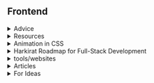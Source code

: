 ## Frontend

<details>
<summary>Advice</summary>
<br>

> ### **`Advice`** :
**`CAUTION :`** Don't waste much time in HTML and CSS as you will learn them along the way, focus more on the basics of JavaScript. <br>
**`ADVICE :`** You will definitely always feel underconfident about HTML CSS JS but after making some basic projects move on to React.js as you will learn them along the way,

</details>


<details>
<summary>Resources</summary>
<br>

> ### **`Resources`** :
- Vite + Typescript : https://www.youtube.com/watch?v=665UnOGx3Pg
- Next + Typescript : https://www.youtube.com/watch?v=TPACABQTHvM
- <details>
  <summary>Vite + Typescript + ShadcnUI :</summary>
  <br>

    Docs: [Vite - shadcn/ui](https://ui.shadcn.com/docs/installation/vite)
    
     - Step 1 :
    Run below command to initialize and configure components.json
    go for defaults in options ->
    ```bash
    npx shadcn-ui@latest init
    ```
    
    - Step 2 :
    Resolve import paths for library :
    > NOTE : We have to resolve path for all `vite`, `tailwind` and `typescript` 
    ```javascript
    // tailwind.config.js ::
    
    content: [
        "./index.html",
        './pages/**/*.{ts,tsx}',
        './@/components/**/*.{ts,tsx}',
        './app/**/*.{ts,tsx}',
        './src/**/*.{ts,tsx}',
      ],
    ```
    ---
    ```json
    // tsconfig.app.json ::
    
    /*Paths for ShadcnUI*/
        "baseUrl": ".",
        "paths": {
          "@/*": [
            "./@/*"
          ]
        }
      },
      "include": ["src", "@"]
    ```
    ---
    ```typescript
    // vite.config.ts ::
    
    import path from "path"
    import { defineConfig } from 'vite'
    import react from '@vitejs/plugin-react'
    
    // https://vitejs.dev/config/
    
    export default defineConfig({
      plugins: [react()],
      resolve: {
        alias: {
          "@": path.resolve(__dirname, "./@"),
        },
      },
    })
    ```
    
    - Step 3 :
    - Install components
    ```bash
    npx shadcn-ui@latest add [component]
    ```
    ```bash
    Which components would you like to add? › Space to select. A to toggle all.Enter to submit.
    ◯ accordion
    ◯ alert
    ◯ alert-dialog
    ◯ aspect-ratio
    ◯ avatar
    ◯ badge
    ◯ button
    ◯ calendar
    ◯ card
    ◯ checkbox
    ```
    
    - Step 4 :
    ```typescript
    import { useState } from 'react';
    import { Button } from "@/components/ui/button"
    
    import { Person } from './components/Person.tsx';
    
    function App() {
      const [value, setValue] = useState<boolean>(true);
      
      const toggleInfo = () => {
        setValue((prev) => !prev)
      }
    
      return (
        <>
          <div className=''>
            <Person value={value} />
          </div>
          <Button onClick={toggleInfo}>Toggle value</Button>
        </>
      )
    }
    
    export default App
    ```

</details>



<details>
<summary>Animation in CSS</summary>
<br>
  
> ### **`Animation in CSS`** :
- animation-fill-mode:
  - The animation-fill-mode property determines the styles applied to an element before and after the animation.
  - It can take the following values:
      - none: The default value. The element will not retain any styles from the animation before or after it runs.
      - forwards: The element will retain the styles of the last keyframe after the animation completes. This is useful if you want the final state of the animation to persist.
      - backwards: The element will apply the styles of the first keyframe before the animation starts. This can be useful if you want the initial state of the animation to be applied even before the animation begins.
      - both: Equivalent to setting both forwards and backwards. The element will retain styles from the first keyframe before the animation starts and from the last keyframe after it completes.

- animation-direction:
  - The animation-direction property determines the direction of the animation sequence, whether it proceeds forward, backward, or alternates between forward and backward.
  - It can take the following values:
      - normal: The animation runs forward from the beginning to the end.
      - reverse: The animation runs backward from the end to the beginning.
      - alternate: The animation alternates between running forward and backward. If the iteration count is even, it runs forward, and if it's odd, it runs backward.
      - alternate-reverse: Similar to alternate, but it starts by running backward.
<br>
[Motion Graphic Design & Animation Principles Website - Zajno Digital Studio](https://motion.zajno.com/)
[Locomotive Scroll](https://locomotivemtl.github.io/locomotive-scroll/)
</details>


<details>
<summary>Harkirat Roadmap for Full-Stack Development</summary>
<br>

> ### **`Harkirat Roadmap for Full-Stack Development`** :
### Basics ⇒
  - Foundation
    - Foundation Javascript, async nature of JS 
    - Node.js and its runtime
    - Databases (NoSQL/SQL)
    - Mongo and Postgres deep dive
    - Typescript beginner to advance

  - Backend
    - Backend communication protocols
    - Express basic to advance
    - ORMS
    - Middlewares, routes, status codes, global catches
    - Zod
    - Husky
    - MonoRepos, turborepo
    - Serverless Backends
    - OpenAPI Spec
    - Autogenerated clients
    - Authentication using external libraries
    - Scaling Node.js, performance benchmarks 
    - Deploying npm packages

  - Frontend
    - Reconcilers and Frontend frameworks
    - React beginner to advance
    - Internals of state, Context API
    - State management using recoil
    - CSS you need to know of, Flexbox, basic styling
    - Frontend UI frameworks, Deep dive into Tailwind 
    - Containerization, Docker
    - Next.js
    - Custom hooks
    - In house auth using next auth

  - Basic Devops
    - Docker end to end 
    - Deploying to AWS servers 
    - Newer clouds like fly/Remix 
    - Nginx and reverse proxies

  - Projects
    - GSOC Project setting up and issue solving 
    - Building Paytm/Wallet End to End

### Advance ⇒
  - Advanced Backend, System Design
    - Advanced backend communication
    - Message queues and PubSubs
    - Proxies, Load balancers
    - Redis Deep dive
    - Kafka Deep dive
    - Common Design Patterns in JS
    - Advanced DB concepts (Indexing, normalization)
    - Rate limiting
    - Captchas and DDoS protection
    - Sharding, Replication, Resiliency
    - Horizontal and vertical scaling
    - Polling and websockets
    - Grpc
    - Capacity Estimation Load Balancers
    - CAP Theorem
    - Testing Node.js Apps in 2023
    - Real time communication, basics of WebRTC

  - Advanced DevOps
    - Docker Deep dive
    - Container orchestration, Docker Swarm 
    - Kubernetes
    - CI/CD
    - Monitoring systems basics to advance 
    - Promhetheus, Grafana
    - Newrelic as a paid service
    - Serverless Deep dive
    - AWS Constructs (EC2, S3, CDNs, LB, EKS)

  - Projects
    - Zerodha end to end
    - Zapier end to end
    - Real world open source projects



</details>
<details>
<summary>tools/websites</summary>
<br>

- [Free for Developers (free-for.dev)](https://free-for.dev/#/)
- [Motion Graphic Design & Animation Principles Website - Zajno Digital Studio](https://motion.zajno.com/)
- [list of new tools to use in websites](https://www.pillarstack.com/)
- [No-code Animations](https://www.typefaceanimator.com/)
- [WEB Free Fonts for Windows and Mac / Font free Download - OnlineWebFonts.COM](https://www.onlinewebfonts.com/fonts)
- [Free Font Downloads](https://www.freefaces.gallery/)
- [Animated logos & stickers](https://www.lottielab.com/)
- [Dribbble](https://dribbble.com/shots)
- [CHEATSHEATS](https://overapi.com/)
- [CHEATSHEATS](https://quickref.me/)
- [Logo Maker](https://www.shopify.com/tools/logo-maker)
- [Illustrations](http://storyset.com)
- [Illustrations](https://sapiens.ui8.net/6f3c3c2)
- [Illustrations and assests](https://ultima.storytale.io/)
- [3D Illustrations](http://pixcap.com)
- [FFFuel](https://fffuel.co/)
- [PatternPad - Create beautiful patterns for presentations, social media or branding.](https://patternpad.com/)
- [Simple Backgrounds](https://bgjar.com/)
- [Create images of your code](https://ray.so/)
- [Color Palettes](https://coolors.co/)
- [Color Palettes](https://palettemaker.com/)
- [Icons SVG](https://icones.js.org/)
- [Icons](https://iconer.app/)
- [To create shadows Neumorphism](https://neumorphism.io/#e0e0e0)
- [Free Assests](https://www.waveindex.com/collections/freebies)
- [Free Images](https://unsplash.com/)
- [Free Texture](https://texturelabs.org/)
- [Archive Images](https://picryl.com/)
- [Free Mockups](https://www.mockupworld.co/)
- [Design Inspo](https://savee.it/)
- [HTML Templates](https://htmlrev.com/)
- [CSS jokes](https://comicss.art/)

</details>
<details>
<summary>Articles</summary>
<br>

- [51 CSS Animations on Scroll Your Visitors Will Love (sliderrevolution.com)](https://www.sliderrevolution.com/resources/css-animations-on-scroll/)
- [How To Use Preload and Prefetch in HTML to Load Assets](https://www.digitalocean.com/community/tutorials/html-preload-prefetch)
- [useLayoutEffect and useEffect.](https://www.instagram.com/p/C2kaG8HgKPH/)
- Worker script and generator function in JavaScript.
- Suspense in react

### Deployment of vite + react app : 
  - [Deploying Vite App to GitHub Pages - DEV Community](https://dev.to/shashannkbawa/deploying-vite-app-to-github-pages-3ane)
  - [React to Vercel: Deployment Made Easy. - DEV Community](https://dev.to/codeparrot/react-to-vercel-deployment-made-easy-bg2)
  - [Changing the input and output directory in Vite - Stack Overflow](https://stackoverflow.com/questions/66863200/changing-the-input-and-output-directory-in-vite#:~:text=You%20can%20set%20up%20your%20vite.config.js%20like%20this%3A,root%3A%20path.resolve%28__dirname%2C%20%27src%27%29%2C%20build%3A%20%7B%20outDir%3A%20path.resolve%28__dirname%2C%20%27dist%27%29%2C)


</details>

<details>
<summary>For Ideas</summary>
<br>
  
- [tympanus](https://tympanus.net/codrops/)
- [No-code Animations](https://www.typefaceanimator.com/)

</details>
